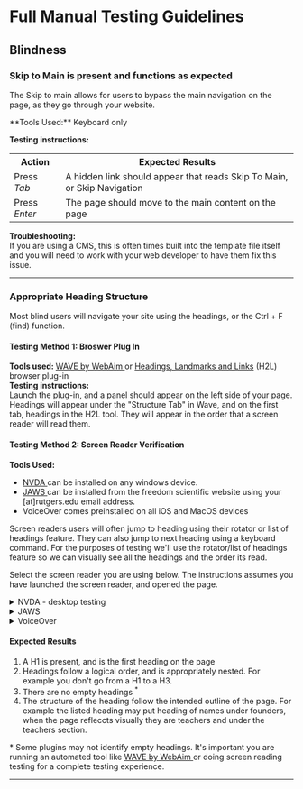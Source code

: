 # Full Manual Testing Guidelines

## Blindness
### Skip to Main is present and functions as expected
<p> The Skip to main allows for users to bypass the main navigation on the page, as they go through your website. </p>
**Tools Used:** Keyboard only <br>

**Testing instructions:** <br>
<table>
  <tr>
    <th> Action </th>
    <th> Expected Results </th>
  </tr>
  <tr>
    <td> Press <em>Tab</em> </td>
    <td> A hidden link should appear that reads Skip To Main, or Skip Navigation </td>
  </tr>
  <tr>
    <td> Press <em>Enter</em> </td>
    <td> The page should move to the main content on the page </td>
  </tr>
</table>

**Troubleshooting:** <br>
If you are using a CMS, this is often times built into the template file itself and you will need to work with your web developer to have them fix this issue.

<hr> 

### Appropriate Heading Structure
<p> Most blind users will navigate your site using the headings, or the Ctrl + F (find) function. </p>

#### Testing Method 1: Broswer Plug In 

<p>
<b> Tools used: </b><a href="https://wave.webaim.org/"> WAVE by WebAim </a> or <a href="https://opena11y.github.io/h2l-side-panel/"> Headings, Landmarks and Links</a> (H2L) browser plug-in <br>
<b> Testing instructions: </b> <br>
Launch the plug-in, and a panel should appear on the left side of your page. Headings will appear under the "Structure Tab" in Wave, and on the first tab, headings in the H2L tool. They will appear in the order that a screen reader will read them.
</p>

#### Testing Method 2: Screen Reader Verification
<b> Tools Used: </b> 
<ul>
  <li> <a href="https://www.nvaccess.org/download/"> NVDA </a> can be installed on any windows device.  </li>
  <li> <a href="https://portal.freedomscientific.com/SponsoredSoftware"> JAWS </a> can be installed from the freedom scientific website using your [at]rutgers.edu email address. </li>
  <li> VoiceOver comes preinstalled on all iOS and MacOS devices </li>
</ul>
Screen readers users will often jump to heading using their rotator or list of headings feature. They can also jump to next heading using a keyboard command. For the purposes of testing we'll use the rotator/list of headings feature so we can visually see all the headings and the order its read.

Select the screen reader you are using below. The instructions assumes you have launched the screen reader, and opened the page.
<details>
  <summary> NVDA - desktop testing </summary>
  <p> For optimaal results please conduct all test in Chrome <br>
    <table> 
      <tr>
        <th> Action </th>
        <th> Expected Results </th>
      </tr>
      <tr>
        <td> Caps Lock + F7  <br> 
            Insert + F7 </td> 
        <td> Opens an eleements list dialogue <sup> 1 </sup> </td>
      </tr>
          <tr>
        <td> Press Alt + H </td> 
        <td> This should put your focus on Headings radio button </td>
      </tr>
       <tr>
        <td> Press tab </td> 
        <td> This should put your focus list of headings </td>
      </tr>
      <tr>
        <td> Press the down arrow key </td> 
        <td> The screen reader should read out the heading and heading level. You can also visually see this in the list. </td>
      </tr>
    </table>
  Foot notes: <br>
  <ol>
    <li> When NVDA opens, it'll ask for your identifier key. By default Caps Lock will be checked. This option can be changed. If the menu does not open, try Insert + F7 instead. Additionally, if you hear "This feature is only available in a web document, like a page on the internet", then try refreshing the page. </li>
  </ol>
  </p>
</details>

<details>
  <summary> JAWS </summary>
  <p> For optimaal results please conduct all test in Chrome <br>
    <table> 
      <tr>
        <th> Action </th>
        <th> Expected Results </th>
      </tr>
      <tr>
        <td> Insert + F6 </td> 
        <td> Opens an eleements list dialogue <sup> 1 </sup> </td>
      </tr>
      <tr>
        <td> Press the down arrow key </td> 
        <td> The screen reader should read out the heading and heading level. You can also visually see this in the list. </td>
      </tr>
    </table>
   Foot notes: <br>
  <ol>
    <li> If you hear "This feature is only available in a virtual document, like a page on the internet", try refreshing the page. </li>
  </ol>
</details>

<details>
  <summary> VoiceOver </summary>
    <p> For optimaal results please conduct all test in FireFox <br>
    <table> 
      <tr>
        <th> Action </th>
        <th> Expected Results </th>
      </tr>
      <tr>
        <td> VO Key (Ctrl + Option) + U </td> 
        <td> Opens up your rotator <sup> 1 </sup> </td>
      </tr>
          <tr>
        <td> Press the right arrow key </td> 
        <td> The rotator will slide over to the list of headings. </td>
      </tr>
      <tr>
        <td> Press the down arrow key </td> 
        <td> The screen reader should read out the heading and heading level. You can also visually see this in the list. </td>
      </tr>
    </table>
   Foot notes: <br>
  <ol>
    <li> Your VO Key, which will be represented as just VO, is Ctrl + Option. If you hear "This feature is only available in a virtual document, like a page on the internet", try refreshing the page. </li>
  </ol>
</details>

#### Expected Results
  <ol> 
    <li> A H1 is present, and is the first heading on the page </li>
    <li> Headings follow a logical order, and is appropriately nested. For example you don't go from a H1 to a H3. </li>
    <li> There are no empty headings <sup>*</sup> </li>
    <li> The structure of the heading follow the intended outline of the page. For example the listed heading may put heading of names under founders, when the page refleccts visually they are teachers and under the teachers section. </li>
  </ol>
  &ast; Some plugins may not identify empty headings. It's important you are running an automated tool like <a href="https://wave.webaim.org/"> WAVE by WebAim </a> or doing screen reading testing for a complete testing experience. 
</p>
<hr>


